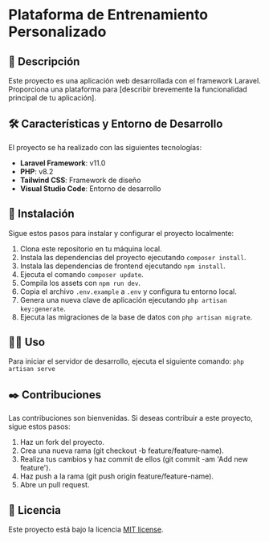 # Plataforma de Entrenamiento Personalizado

## 📝 Descripción

Este proyecto es una aplicación web desarrollada con el framework Laravel. Proporciona una plataforma para [describir brevemente la funcionalidad principal de tu aplicación].

## 🛠️ Características y Entorno de Desarrollo

El proyecto se ha realizado con las siguientes tecnologías:

-   **Laravel Framework**: v11.0
-   **PHP**: v8.2
-   **Tailwind CSS**: Framework de diseño
-   **Visual Studio Code**: Entorno de desarrollo

## 🚀 Instalación

Sigue estos pasos para instalar y configurar el proyecto localmente:

1. Clona este repositorio en tu máquina local.
2. Instala las dependencias del proyecto ejecutando `composer install`.
3. Instala las dependencias de frontend ejecutando `npm install`.
4. Ejecuta el comando `composer update`.
5. Compila los assets con `npm run dev`.
6. Copia el archivo `.env.example` a `.env` y configura tu entorno local.
7. Genera una nueva clave de aplicación ejecutando `php artisan key:generate`.
8. Ejecuta las migraciones de la base de datos con `php artisan migrate`.

## 👩‍💻 Uso

Para iniciar el servidor de desarrollo, ejecuta el siguiente comando: `php artisan serve`

## ✒️ Contribuciones

Las contribuciones son bienvenidas. Si deseas contribuir a este proyecto, sigue estos pasos:

1. Haz un fork del proyecto.
2. Crea una nueva rama (git checkout -b feature/feature-name).
3. Realiza tus cambios y haz commit de ellos (git commit -am 'Add new feature').
4. Haz push a la rama (git push origin feature/feature-name).
5. Abre un pull request.

## 📄 Licencia

Este proyecto está bajo la licencia [MIT license](https://opensource.org/licenses/MIT).
